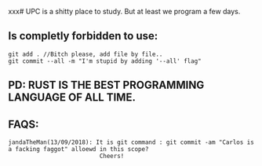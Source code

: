 xxx# UPC is a shitty place to study. But at least we program a few days.

## **Is completly forbidden to use:**
```
git add . //Bitch please, add file by file..
git commit --all -m "I'm stupid by adding '--all' flag"
```

## **PD: RUST IS THE BEST PROGRAMMING LANGUAGE OF ALL TIME.**

## **FAQS:**
```
jandaTheMan(13/09/2018): It is git command : git commit -am "Carlos is a facking faggot" alloewd in this scope? 
                          Cheers!
```
